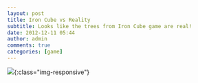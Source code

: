 ```yaml
---
layout: post
title: Iron Cube vs Reality
subtitle: Looks like the trees from Iron Cube game are real!
date: 2012-12-11 05:44
author: admin
comments: true
categories: [game]
---
```


![](/blog/images/uploads/2012/12/000-0028.jpg){:class="img-responsive"}
